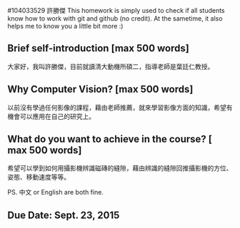 #104033529 許勝傑
This homework is simply used to check if all students know how to work with git and github (no credit).
At the sametime, it also helps me to know you a little bit more :)

## Brief self-introduction [max 500 words]
大家好，我叫許勝傑，目前就讀清大動機所碩二，指導老師是葉廷仁教授。

## Why Computer Vision? [max 500 words]
以前沒有學過任何影像的課程，藉由老師推薦，就來學習影像方面的知識，希望有機會可以應用在自己的研究上。

## What do you want to achieve in the course? [ max 500 words]
希望可以學到如何用攝影機辨識磁磚的縫隙，藉由辨識的縫隙回推攝影機的方位、姿態、移動速度等等。


PS. 中文 or English are both fine.

## Due Date: Sept. 23, 2015
